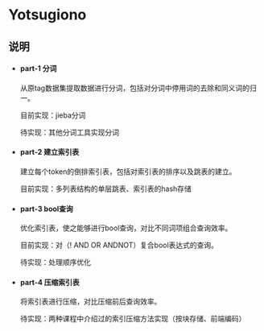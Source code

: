 # Yotsugiono

## 说明

- #### part-1 分词

  从原tag数据集提取数据进行分词，包括对分词中停用词的去除和同义词的归一。

  目前实现：jieba分词

  待实现：其他分词工具实现分词

- #### part-2 建立索引表

  建立每个token的倒排索引表，包括对索引表的排序以及跳表的建立。

  目前实现：多列表结构的单层跳表、索引表的hash存储

- #### part-3 bool查询

  优化索引表，使之能够进行bool查询，对比不同词项组合查询效率。

  目前实现：对（! AND OR ANDNOT）复合bool表达式的查询。

  待实现：处理顺序优化

- #### part-4 压缩索引表

  将索引表进行压缩，对比压缩前后查询效率。
  
  待实现：两种课程中介绍过的索引压缩方法实现（按块存储、前端编码）